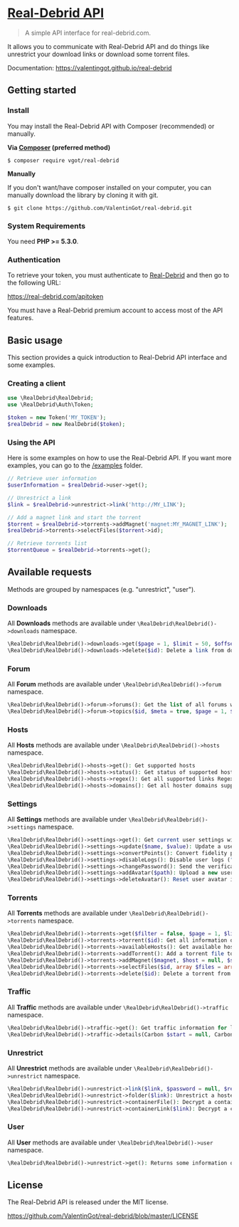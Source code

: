 # [Real-Debrid API](https://github.com/ValentinGot/real-debrid)

> A simple API interface for real-debrid.com.

It allows you to communicate with Real-Debrid API and do things like unrestrict your download links or download some torrent files.

Documentation: https://valentingot.github.io/real-debrid

## Getting started

### Install

You may install the Real-Debrid API with Composer (recommended) or manually.

**Via [Composer](https://getcomposer.org) (preferred method)**

```
$ composer require vgot/real-debrid
```

**Manually**

If you don't want/have composer installed on your computer, you can manually download the library by cloning it with git.

```
$ git clone https://github.com/ValentinGot/real-debrid.git
```

### System Requirements

You need **PHP >= 5.3.0**.

### Authentication

To retrieve your token, you must authenticate to [Real-Debrid](https://real-debrid.com/) and then go to the following URL:

https://real-debrid.com/apitoken

You must have a Real-Debrid premium account to access most of the API features.

## Basic usage

This section provides a quick introduction to Real-Debrid API interface and some examples.

### Creating a client

```php
use \RealDebrid\RealDebrid;
use \RealDebrid\Auth\Token;

$token = new Token('MY_TOKEN');
$realDebrid = new RealDebrid($token);
```

### Using the API

Here is some examples on how to use the Real-Debrid API.
If you want more examples, you can go to the [/examples](https://github.com/ValentinGot/real-debrid/tree/master/examples) folder.

```php
// Retrieve user information
$userInformation = $realDebrid->user->get();

// Unrestrict a link
$link = $realDebrid->unrestrict->link('http://MY_LINK');

// Add a magnet link and start the torrent
$torrent = $realDebrid->torrents->addMagnet('magnet:MY_MAGNET_LINK');
$realDebrid->torrents->selectFiles($torrent->id);

// Retrieve torrents list
$torrentQueue = $realDebrid->torrents->get();
```

## Available requests

Methods are grouped by namespaces (e.g. "unrestrict", "user").

### Downloads

All **Downloads** methods are available under ```\RealDebrid\RealDebrid()->downloads``` namespace.

```php
\RealDebrid\RealDebrid()->downloads->get($page = 1, $limit = 50, $offset = null): Get user downloads list
\RealDebrid\RealDebrid()->downloads->delete($id): Delete a link from downloads list
```

### Forum

All **Forum** methods are available under ```\RealDebrid\RealDebrid()->forum``` namespace.

```php
\RealDebrid\RealDebrid()->forum->forums(): Get the list of all forums with their category names
\RealDebrid\RealDebrid()->forum->topics($id, $meta = true, $page = 1, $limit = 50, $offset = null): Get the list of all topics inside the concerned forum
```

### Hosts

All **Hosts** methods are available under ```\RealDebrid\RealDebrid()->hosts``` namespace.

```php
\RealDebrid\RealDebrid()->hosts->get(): Get supported hosts
\RealDebrid\RealDebrid()->hosts->status(): Get status of supported hosters or not and their status on competitors
\RealDebrid\RealDebrid()->hosts->regex(): Get all supported links Regex, useful to find supported links inside a document
\RealDebrid\RealDebrid()->hosts->domains(): Get all hoster domains supported on the service
```

### Settings

All **Settings** methods are available under ```\RealDebrid\RealDebrid()->settings``` namespace.

```php
\RealDebrid\RealDebrid()->settings->get(): Get current user settings with possible values to update
\RealDebrid\RealDebrid()->settings->update($name, $value): Update a user setting. UNDER DEVELOPMENT
\RealDebrid\RealDebrid()->settings->convertPoints(): Convert fidelity points. UNDER DEVELOPMENT
\RealDebrid\RealDebrid()->settings->disableLogs(): Disable user logs ("This action is currently irreversible, take care"). UNDER DEVELOPMENT
\RealDebrid\RealDebrid()->settings->changePassword(): Send the verification email to change the password. UNDER DEVELOPMENT
\RealDebrid\RealDebrid()->settings->addAvatar($path): Upload a new user avatar image
\RealDebrid\RealDebrid()->settings->deleteAvatar(): Reset user avatar image to default
```

### Torrents

All **Torrents** methods are available under ```\RealDebrid\RealDebrid()->torrents``` namespace.

```php
\RealDebrid\RealDebrid()->torrents->get($filter = false, $page = 1, $limit = 50, $offset = null): Get user torrents list
\RealDebrid\RealDebrid()->torrents->torrent($id): Get all information on the asked torrent
\RealDebrid\RealDebrid()->torrents->availableHosts(): Get available hosts to upload the torrent to
\RealDebrid\RealDebrid()->torrents->addTorrent(): Add a torrent file to download. UNDER DEVELOPMENT
\RealDebrid\RealDebrid()->torrents->addMagnet($magnet, $host = null, $split = null): Add a magnet link to download
\RealDebrid\RealDebrid()->torrents->selectFiles($id, array $files = array()): Select files of a torrent to start it
\RealDebrid\RealDebrid()->torrents->delete($id): Delete a torrent from torrents list
```

### Traffic

All **Traffic** methods are available under ```\RealDebrid\RealDebrid()->traffic``` namespace.

```php
\RealDebrid\RealDebrid()->traffic->get(): Get traffic information for limited hosters (limits, current usage, extra packages)
\RealDebrid\RealDebrid()->traffic->details(Carbon $start = null, Carbon $end = null): Get traffic details on each hoster used during a defined period
```

### Unrestrict

All **Unrestrict** methods are available under ```\RealDebrid\RealDebrid()->unrestrict``` namespace.

```php
\RealDebrid\RealDebrid()->unrestrict->link($link, $password = null, $remote = null): Unrestrict a hoster link and get a new unrestricted link
\RealDebrid\RealDebrid()->unrestrict->folder($link): Unrestrict a hoster folder link and get individual links
\RealDebrid\RealDebrid()->unrestrict->containerFile(): Decrypt a container file (RSDF, CCF, CCF3, DLC). UNDER DEVELOPMENT
\RealDebrid\RealDebrid()->unrestrict->containerLink($link): Decrypt a container file from a link
```

### User

All **User** methods are available under ```\RealDebrid\RealDebrid()->user``` namespace.

```php
\RealDebrid\RealDebrid()->unrestrict->get(): Returns some information on the current user
```

## License

The Real-Debrid API is released under the MIT license.

https://github.com/ValentinGot/real-debrid/blob/master/LICENSE
